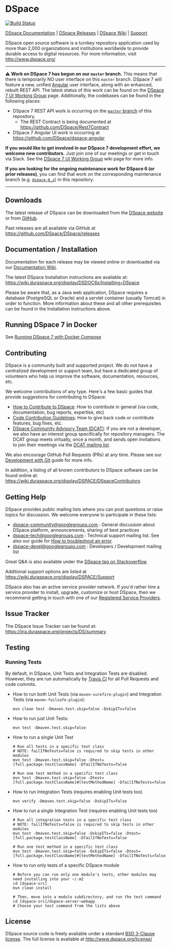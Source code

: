 
# DSpace

[![Build Status](https://travis-ci.org/DSpace/DSpace.png?branch=master)](https://travis-ci.org/DSpace/DSpace)

[DSpace Documentation](https://wiki.duraspace.org/display/DSDOC/) |
[DSpace Releases](https://github.com/DSpace/DSpace/releases) |
[DSpace Wiki](https://wiki.duraspace.org/display/DSPACE/Home) |
[Support](https://wiki.duraspace.org/display/DSPACE/Support)

DSpace open source software is a turnkey repository application used by more than
2,000 organizations and institutions worldwide to provide durable access to digital resources.
For more information, visit http://www.dspace.org/

***
:warning: **Work on DSpace 7 has begun on our `master` branch.** This means that there is temporarily NO user interface on this `master` branch. DSpace 7 will feature a new, unified [Angular](https://angular.io/) user interface, along with an enhanced, rebuilt REST API. The latest status of this work can be found on the [DSpace 7 UI Working Group](https://wiki.duraspace.org/display/DSPACE/DSpace+7+UI+Working+Group) page.  Additionally, the codebases can be found in the following places:
  * DSpace 7 REST API work is occurring on the [`master` branch](https://github.com/DSpace/DSpace/tree/master/dspace-server-webapp) of this repository.
     * The REST Contract is being documented at https://github.com/DSpace/Rest7Contract
  * DSpace 7 Angular UI work is occurring at https://github.com/DSpace/dspace-angular

**If you would like to get involved in our DSpace 7 development effort, we welcome new contributors.** Just join one of our meetings or get in touch via Slack. See the [DSpace 7 UI Working Group](https://wiki.duraspace.org/display/DSPACE/DSpace+7+UI+Working+Group) wiki page for more info.

**If you are looking for the ongoing maintenance work for DSpace 6 (or prior releases)**, you can find that work on the corresponding maintenance branch (e.g. [`dspace-6_x`](https://github.com/DSpace/DSpace/tree/dspace-6_x)) in this repository.
***

## Downloads

The latest release of DSpace can be downloaded from the [DSpace website](http://www.dspace.org/latest-release/) or from [GitHub](https://github.com/DSpace/DSpace/releases).

Past releases are all available via GitHub at https://github.com/DSpace/DSpace/releases

## Documentation / Installation

Documentation for each release may be viewed online or downloaded via our [Documentation Wiki](https://wiki.duraspace.org/display/DSDOC/).

The latest DSpace Installation instructions are available at:
https://wiki.duraspace.org/display/DSDOC6x/Installing+DSpace

Please be aware that, as a Java web application, DSpace requires a database (PostgreSQL or Oracle)
and a servlet container (usually Tomcat) in order to function.
More information about these and all other prerequisites can be found in the Installation instructions above.

## Running DSpace 7 in Docker
See [Running DSpace 7 with Docker Compose](dspace/src/main/docker-compose/README.md)

## Contributing

DSpace is a community built and supported project. We do not have a centralized development or support team,
but have a dedicated group of volunteers who help us improve the software, documentation, resources, etc.

We welcome contributions of any type. Here's a few basic guides that provide suggestions for contributing to DSpace:
* [How to Contribute to DSpace](https://wiki.duraspace.org/display/DSPACE/How+to+Contribute+to+DSpace): How to contribute in general (via code, documentation, bug reports, expertise, etc)
* [Code Contribution Guidelines](https://wiki.duraspace.org/display/DSPACE/Code+Contribution+Guidelines): How to give back code or contribute features, bug fixes, etc.
* [DSpace Community Advisory Team (DCAT)](https://wiki.duraspace.org/display/cmtygp/DSpace+Community+Advisory+Team): If you are not a developer, we also have an interest group specifically for repository managers. The DCAT group meets virtually, once a month, and sends open invitations to join their meetings via the [DCAT mailing list](https://groups.google.com/d/forum/DSpaceCommunityAdvisoryTeam).

We also encourage GitHub Pull Requests (PRs) at any time. Please see our [Development with Git](https://wiki.duraspace.org/display/DSPACE/Development+with+Git) guide for more info.

In addition, a listing of all known contributors to DSpace software can be
found online at: https://wiki.duraspace.org/display/DSPACE/DSpaceContributors

## Getting Help

DSpace provides public mailing lists where you can post questions or raise topics for discussion.
We welcome everyone to participate in these lists:

* [dspace-community@googlegroups.com](https://groups.google.com/d/forum/dspace-community) : General discussion about DSpace platform, announcements, sharing of best practices
* [dspace-tech@googlegroups.com](https://groups.google.com/d/forum/dspace-tech) : Technical support mailing list. See also our guide for [How to troubleshoot an error](https://wiki.duraspace.org/display/DSPACE/Troubleshoot+an+error).
* [dspace-devel@googlegroups.com](https://groups.google.com/d/forum/dspace-devel) : Developers / Development mailing list

Great Q&A is also available under the [DSpace tag on Stackoverflow](http://stackoverflow.com/questions/tagged/dspace)

Additional support options are listed at https://wiki.duraspace.org/display/DSPACE/Support

DSpace also has an active service provider network. If you'd rather hire a service provider to
install, upgrade, customize or host DSpace, then we recommend getting in touch with one of our
[Registered Service Providers](http://www.dspace.org/service-providers).

## Issue Tracker

The DSpace Issue Tracker can be found at: https://jira.duraspace.org/projects/DS/summary

## Testing

### Running Tests

By default, in DSpace, Unit Tests and Integration Tests are disabled. However, they are
run automatically by [Travis CI](https://travis-ci.org/DSpace/DSpace/) for all Pull Requests and code commits.

* How to run both Unit Tests (via `maven-surefire-plugin`) and Integration Tests (via `maven-failsafe-plugin`):
  ```
  mvn clean test -Dmaven.test.skip=false -DskipITs=false
  ```
* How to run just Unit Tests:
  ```
  mvn test -Dmaven.test.skip=false
  ```
* How to run a *single* Unit Test
  ```
  # Run all tests in a specific test class
  # NOTE: failIfNoTests=false is required to skip tests in other modules
  mvn test -Dmaven.test.skip=false -Dtest=[full.package.testClassName] -DfailIfNoTests=false

  # Run one test method in a specific test class
  mvn test -Dmaven.test.skip=false -Dtest=[full.package.testClassName]#[testMethodName] -DfailIfNoTests=false
  ```
* How to run Integration Tests (requires enabling Unit tests too)
  ```
  mvn verify -Dmaven.test.skip=false -DskipITs=false
  ```
* How to run a *single* Integration Test (requires enabling Unit tests too)
  ```
  # Run all integration tests in a specific test class
  # NOTE: failIfNoTests=false is required to skip tests in other modules
  mvn test -Dmaven.test.skip=false -DskipITs=false -Dtest=[full.package.testClassName] -DfailIfNoTests=false

  # Run one test method in a specific test class
  mvn test -Dmaven.test.skip=false -DskipITs=false -Dtest=[full.package.testClassName]#[testMethodName] -DfailIfNoTests=false
  ```
* How to run only tests of a specific DSpace module
  ```
  # Before you can run only one module's tests, other modules may need installing into your ~/.m2
  cd [dspace-src]
  mvn clean install

  # Then, move into a module subdirectory, and run the test command
  cd [dspace-src]/dspace-server-webapp
  # Choose your test command from the lists above
  ```

## License

DSpace source code is freely available under a standard [BSD 3-Clause license](https://opensource.org/licenses/BSD-3-Clause).
The full license is available at http://www.dspace.org/license/
